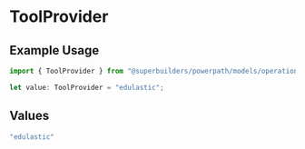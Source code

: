 # ToolProvider

## Example Usage

```typescript
import { ToolProvider } from "@superbuilders/powerpath/models/operations";

let value: ToolProvider = "edulastic";
```

## Values

```typescript
"edulastic"
```
